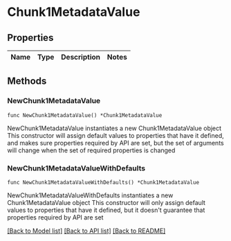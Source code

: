 # Chunk1MetadataValue

## Properties

Name | Type | Description | Notes
------------ | ------------- | ------------- | -------------

## Methods

### NewChunk1MetadataValue

`func NewChunk1MetadataValue() *Chunk1MetadataValue`

NewChunk1MetadataValue instantiates a new Chunk1MetadataValue object
This constructor will assign default values to properties that have it defined,
and makes sure properties required by API are set, but the set of arguments
will change when the set of required properties is changed

### NewChunk1MetadataValueWithDefaults

`func NewChunk1MetadataValueWithDefaults() *Chunk1MetadataValue`

NewChunk1MetadataValueWithDefaults instantiates a new Chunk1MetadataValue object
This constructor will only assign default values to properties that have it defined,
but it doesn't guarantee that properties required by API are set


[[Back to Model list]](../README.md#documentation-for-models) [[Back to API list]](../README.md#documentation-for-api-endpoints) [[Back to README]](../README.md)



